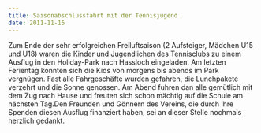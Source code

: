 ```yaml
---
title: Saisonabschlussfahrt mit der Tennisjugend
date: 2011-11-15
---
```


<p>
	Zum Ende der sehr erfolgreichen Freiluftsaison (2 Aufsteiger, M&auml;dchen U15 und U18) waren die Kinder und Jugendlichen des Tennisclubs zu einem Ausflug in den Holiday-Park nach Hassloch eingeladen. Am letzten Ferientag konnten sich die Kids von morgens bis abends im Park vergn&uuml;gen. Fast alle Fahrgesch&auml;fte wurden gefahren, die Lunchpakete verzehrt und die Sonne genossen. Am Abend fuhren dan alle gem&uuml;tlich mit dem Zug nach Hause und freuten sich schon m&auml;chtig auf die Schule am n&auml;chsten Tag.Den Freunden und G&ouml;nnern des Vereins, die durch ihre Spenden diesen Ausflug finanziert haben, sei an dieser Stelle nochmals herzlich gedankt.</p>
